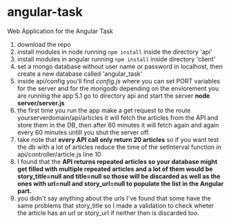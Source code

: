 # angular-task
Web Application for the Angular Task


1. download the repo
2. install modules in node running ```npm install``` inside the directory 'api'
3. install modules in angular running ```npm install``` inside directory 'client'
4. set a mongo database without user name or password in localhost, then create a new database called 'angular_task'
5. inside api/config you'll find *config.js* where you can set PORT variables for the server and for the mongodb depending on the enviorement you are running the app
5.1 go to directory api and start the server **node server/server.js** 
6. the first time you run the app make a get request to the route yourserverdomain/api/articles it will fetch the articles from the API and store them in the DB, then after 60 minutes it will fetch again and again every 60 minutes untill you shut the server off.
7. take note that **every API call only return 20 articles** so if you want test the db with a lot of articles reduce the time of the setInterval function in api/controller/article.js line 10
8. I found that the **API returns repeated articles so your database might get filled with multiple repeated articles and a lot of them would be story_title=null and title=null so those will be discarded as well as the ones with url=null and story_url=null to populate the list in the Angular part.**
9. you didn't say anything about the urls I've found that some have the same problems that story_title so I made a validation to check wheter the article has an url or story_url if neither then is discarded too.

